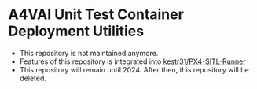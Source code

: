 # A4VAI Unit Test Container Deployment Utilities

- This repository is not maintained anymore.
- Features of this repository is integrated into [kestr31/PX4-SITL-Runner](https://github.com/kestr31/PX4-SITL-Runner)
- This repository will remain until 2024. After then, this repository will be deleted.